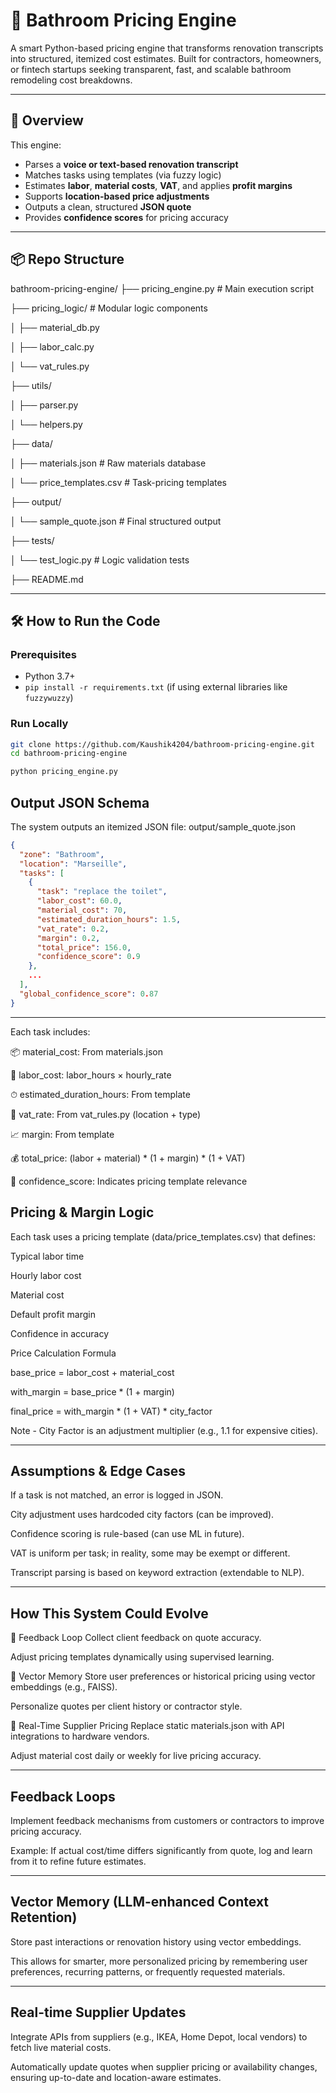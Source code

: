 # 🛁 Bathroom Pricing Engine

A smart Python-based pricing engine that transforms renovation transcripts into structured, itemized cost estimates. Built for contractors, homeowners, or fintech startups seeking transparent, fast, and scalable bathroom remodeling cost breakdowns.

---

## 🚀 Overview

This engine:
- Parses a **voice or text-based renovation transcript**
- Matches tasks using templates (via fuzzy logic)
- Estimates **labor**, **material costs**, **VAT**, and applies **profit margins**
- Supports **location-based price adjustments**
- Outputs a clean, structured **JSON quote**
- Provides **confidence scores** for pricing accuracy

---

## 📦 Repo Structure

bathroom-pricing-engine/
├── pricing_engine.py # Main execution script

├── pricing_logic/ # Modular logic components

│ ├── material_db.py

│ ├── labor_calc.py

│ └── vat_rules.py

├── utils/

│ ├── parser.py

│ └── helpers.py

├── data/

│ ├── materials.json # Raw materials database

│ └── price_templates.csv # Task-pricing templates

├── output/

│ └── sample_quote.json # Final structured output

├── tests/

│ └── test_logic.py # Logic validation tests

├── README.md 


---

## 🛠️ How to Run the Code

### Prerequisites

- Python 3.7+
- `pip install -r requirements.txt` (if using external libraries like `fuzzywuzzy`)

### Run Locally

```bash
git clone https://github.com/Kaushik4204/bathroom-pricing-engine.git
cd bathroom-pricing-engine

python pricing_engine.py
```

##  Output JSON Schema
The system outputs an itemized JSON file: output/sample_quote.json


```json
{
  "zone": "Bathroom",
  "location": "Marseille",
  "tasks": [
    {
      "task": "replace the toilet",
      "labor_cost": 60.0,
      "material_cost": 70,
      "estimated_duration_hours": 1.5,
      "vat_rate": 0.2,
      "margin": 0.2,
      "total_price": 156.0,
      "confidence_score": 0.9
    },
    ...
  ],
  "global_confidence_score": 0.87
}
```
---

Each task includes:

📦 material_cost: From materials.json

👷 labor_cost: labor_hours × hourly_rate

⏱ estimated_duration_hours: From template

💸 vat_rate: From vat_rules.py (location + type)

📈 margin: From template

💰 total_price: (labor + material) * (1 + margin) * (1 + VAT)

🧠 confidence_score: Indicates pricing template relevance

## Pricing & Margin Logic
Each task uses a pricing template (data/price_templates.csv) that defines:

Typical labor time

Hourly labor cost

Material cost

Default profit margin

Confidence in accuracy

Price Calculation Formula

base_price = labor_cost + material_cost

with_margin = base_price * (1 + margin)

final_price = with_margin * (1 + VAT) * city_factor

Note - City Factor is an adjustment multiplier (e.g., 1.1 for expensive cities).

---

## Assumptions & Edge Cases
If a task is not matched, an error is logged in JSON.

City adjustment uses hardcoded city factors (can be improved).

Confidence scoring is rule-based (can use ML in future).

VAT is uniform per task; in reality, some may be exempt or different.

Transcript parsing is based on keyword extraction (extendable to NLP).

---

## How This System Could Evolve
🔁 Feedback Loop
Collect client feedback on quote accuracy.

Adjust pricing templates dynamically using supervised learning.

🧠 Vector Memory
Store user preferences or historical pricing using vector embeddings (e.g., FAISS).

Personalize quotes per client history or contractor style.

🔄 Real-Time Supplier Pricing
Replace static materials.json with API integrations to hardware vendors.

Adjust material cost daily or weekly for live pricing accuracy.

---

## Feedback Loops

Implement feedback mechanisms from customers or contractors to improve pricing accuracy.

Example: If actual cost/time differs significantly from quote, log and learn from it to refine future estimates.

---

## Vector Memory (LLM-enhanced Context Retention)

Store past interactions or renovation history using vector embeddings.

This allows for smarter, more personalized pricing by remembering user preferences, recurring patterns, or frequently requested materials.

---

## Real-time Supplier Updates

Integrate APIs from suppliers (e.g., IKEA, Home Depot, local vendors) to fetch live material costs.

Automatically update quotes when supplier pricing or availability changes, ensuring up-to-date and location-aware estimates.

